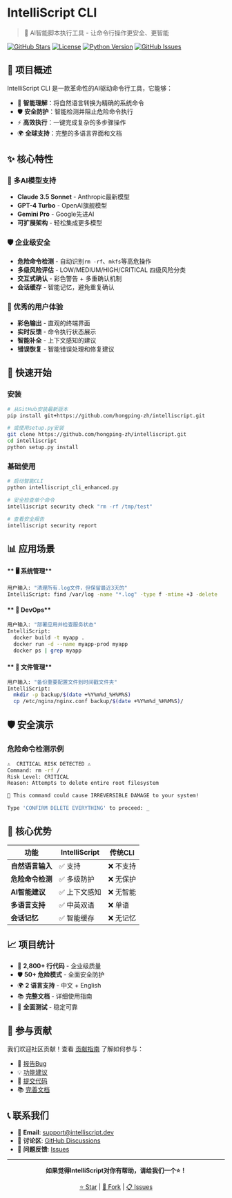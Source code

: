 # IntelliScript CLI 

> 🚀 AI智能脚本执行工具 - 让命令行操作更安全、更智能

[![GitHub Stars](https://img.shields.io/github/stars/hongping-zh/intelliscript?style=social)](https://github.com/hongping-zh/intelliscript)
[![License](https://img.shields.io/github/license/hongping-zh/intelliscript)](https://github.com/hongping-zh/intelliscript/blob/main/LICENSE)
[![Python Version](https://img.shields.io/badge/python-3.8%2B-blue)](https://www.python.org/downloads/)
[![GitHub Issues](https://img.shields.io/github/issues/hongping-zh/intelliscript)](https://github.com/hongping-zh/intelliscript/issues)

## 🎯 项目概述

IntelliScript CLI 是一款革命性的AI驱动命令行工具，它能够：

- 🤖 **智能理解**：将自然语言转换为精确的系统命令
- 🛡️ **安全防护**：智能检测并阻止危险命令执行
- ⚡ **高效执行**：一键完成复杂的多步骤操作
- 🌍 **全球支持**：完整的多语言界面和文档

## ✨ 核心特性

### 🤖 多AI模型支持
- **Claude 3.5 Sonnet** - Anthropic最新模型
- **GPT-4 Turbo** - OpenAI旗舰模型  
- **Gemini Pro** - Google先进AI
- **可扩展架构** - 轻松集成更多模型

### 🛡️ 企业级安全
- **危险命令检测** - 自动识别`rm -rf`、`mkfs`等高危操作
- **多级风险评估** - LOW/MEDIUM/HIGH/CRITICAL 四级风险分类
- **交互式确认** - 彩色警告 + 多重确认机制
- **会话缓存** - 智能记忆，避免重复确认

### 🎨 优秀的用户体验
- **彩色输出** - 直观的终端界面
- **实时反馈** - 命令执行状态展示
- **智能补全** - 上下文感知的建议
- **错误恢复** - 智能错误处理和修复建议

## 🚀 快速开始

### 安装
```bash
# 从GitHub安装最新版本
pip install git+https://github.com/hongping-zh/intelliscript.git

# 或使用setup.py安装
git clone https://github.com/hongping-zh/intelliscript.git
cd intelliscript
python setup.py install
```

### 基础使用
```bash
# 启动智能CLI
python intelliscript_cli_enhanced.py

# 安全检查单个命令
intelliscript security check "rm -rf /tmp/test"

# 查看安全报告
intelliscript security report
```

## 📊 应用场景

<!-- tabs:start -->

#### ** 🖥️ 系统管理**

```bash
用户输入: "清理所有.log文件，但保留最近3天的"
IntelliScript: find /var/log -name "*.log" -type f -mtime +3 -delete
```

#### ** 🚀 DevOps**

```bash
用户输入: "部署应用并检查服务状态"
IntelliScript: 
  docker build -t myapp .
  docker run -d --name myapp-prod myapp
  docker ps | grep myapp
```

#### ** 📁 文件管理**

```bash
用户输入: "备份重要配置文件到时间戳文件夹"
IntelliScript:
  mkdir -p backup/$(date +%Y%m%d_%H%M%S)
  cp /etc/nginx/nginx.conf backup/$(date +%Y%m%d_%H%M%S)/
```

<!-- tabs:end -->

## 🛡️ 安全演示

### 危险命令检测示例

```bash
⚠️  CRITICAL RISK DETECTED ⚠️
Command: rm -rf /
Risk Level: CRITICAL
Reason: Attempts to delete entire root filesystem

🔴 This command could cause IRREVERSIBLE DAMAGE to your system!

Type 'CONFIRM DELETE EVERYTHING' to proceed: _
```

## 🎯 核心优势

| 功能 | IntelliScript | 传统CLI |
|------|---------------|---------|
| **自然语言输入** | ✅ 支持 | ❌ 不支持 |
| **危险命令检测** | ✅ 多级防护 | ❌ 无保护 |
| **AI智能建议** | ✅ 上下文感知 | ❌ 无智能 |
| **多语言支持** | ✅ 中英双语 | ❌ 单语 |
| **会话记忆** | ✅ 智能缓存 | ❌ 无记忆 |

## 📈 项目统计

- 🌟 **2,800+ 行代码** - 企业级质量
- 🛡️ **50+ 危险模式** - 全面安全防护
- 🌍 **2 语言支持** - 中文 + English
- 📚 **完整文档** - 详细使用指南
- 🧪 **全面测试** - 稳定可靠

## 🤝 参与贡献

我们欢迎社区贡献！查看 [贡献指南](contributing.md) 了解如何参与：

- 🐛 [报告Bug](https://github.com/hongping-zh/intelliscript/issues)
- 💡 [功能建议](https://github.com/hongping-zh/intelliscript/issues)  
- 🔧 [提交代码](https://github.com/hongping-zh/intelliscript/pulls)
- 📚 [完善文档](https://github.com/hongping-zh/intelliscript/tree/main/docs)

## 📞 联系我们

- 📧 **Email**: support@intelliscript.dev
- 💬 **讨论区**: [GitHub Discussions](https://github.com/hongping-zh/intelliscript/discussions)
- 🐛 **问题反馈**: [Issues](https://github.com/hongping-zh/intelliscript/issues)

---

<div align="center">

**如果觉得IntelliScript对你有帮助，请给我们一个⭐️！**

[⭐ Star](https://github.com/hongping-zh/intelliscript) | [🍴 Fork](https://github.com/hongping-zh/intelliscript/fork) | [📋 Issues](https://github.com/hongping-zh/intelliscript/issues)

</div>
